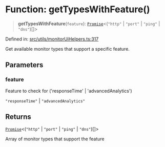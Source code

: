 # Function: getTypesWithFeature()

> **getTypesWithFeature**(`feature`): [`Promise`](https://developer.mozilla.org/docs/Web/JavaScript/Reference/Global_Objects/Promise)\<(`"http"` \| `"port"` \| `"ping"` \| `"dns"`)[]\>

Defined in: [src/utils/monitorUiHelpers.ts:317](https://github.com/Nick2bad4u/Uptime-Watcher/blob/main/src/utils/monitorUiHelpers.ts#L317)

Get available monitor types that support a specific feature.

## Parameters

### feature

Feature to check for ('responseTime' | 'advancedAnalytics')

`"responseTime"` | `"advancedAnalytics"`

## Returns

[`Promise`](https://developer.mozilla.org/docs/Web/JavaScript/Reference/Global_Objects/Promise)\<(`"http"` \| `"port"` \| `"ping"` \| `"dns"`)[]\>

Array of monitor types that support the feature
